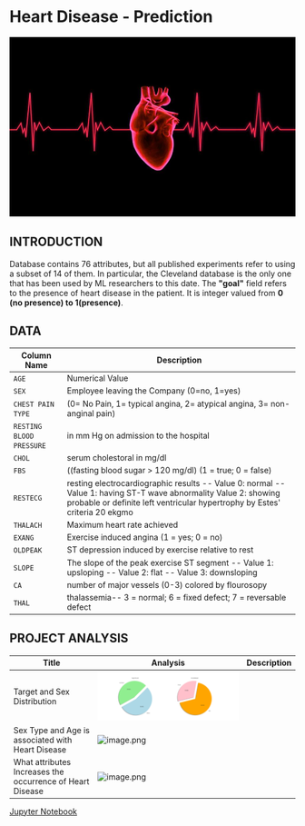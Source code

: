 # Heart Disease - Prediction
![image.png](image1/beating-heart--ecg-graph.jpg)

## INTRODUCTION
Database contains 76 attributes, but all published experiments refer to using a subset of 14 of them. In particular, the Cleveland database is the only one that has been used by ML researchers to this date. The __"goal"__ field refers to the presence of heart disease in the patient. It is integer valued from __0 (no presence) to 1(presence)__.


## DATA
| Column Name | Description |
| --- | --- |
| `AGE` | Numerical Value |
| `SEX` | Employee leaving the Company (0=no, 1=yes) |
| `CHEST PAIN TYPE`| (0= No Pain, 1= typical angina, 2= atypical angina, 3= non-anginal pain)|
| `RESTING BLOOD PRESSURE` | in mm Hg on admission to the hospital|
| `CHOL` | serum cholestoral in mg/dl |
| `FBS` | ((fasting blood sugar > 120 mg/dl) (1 = true; 0 = false) |
| `RESTECG` | resting electrocardiographic results -- Value 0: normal -- Value 1: having ST-T wave abnormality Value 2: showing probable or definite left ventricular hypertrophy by Estes' criteria 20 ekgmo |
| `THALACH` | Maximum heart rate achieved |
| `EXANG` | Exercise induced angina (1 = yes; 0 = no) |
| `OLDPEAK` | ST depression induced by exercise relative to rest |
| `SLOPE` | The slope of the peak exercise ST segment -- Value 1: upsloping -- Value 2: flat -- Value 3: downsloping |
| `CA` | number of major vessels (0-3) colored by flourosopy |
| `THAL` | thalassemia-- 3 = normal; 6 = fixed defect; 7 = reversable defect |



## PROJECT ANALYSIS
| Title| Analysis | Description |
| --- | --- | --- |
| Target and Sex Distribution | ![image.png](image1/heart1.png) |
| Sex Type and Age is associated with Heart Disease | ![image.png](image1/heart2.png) |
| What attributes Increases the occurrence of Heart Disease| ![image.png](image1/heart3.png) |


[Jupyter Notebook](./HR_Analytics.ipynb)
